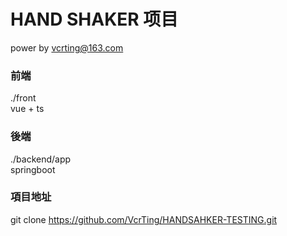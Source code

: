 # HAND SHAKER 项目
power by vcrting@163.com

### 前端
./front  
vue + ts


### 後端
./backend/app  
springboot


### 項目地址  
git clone https://github.com/VcrTing/HANDSAHKER-TESTING.git
